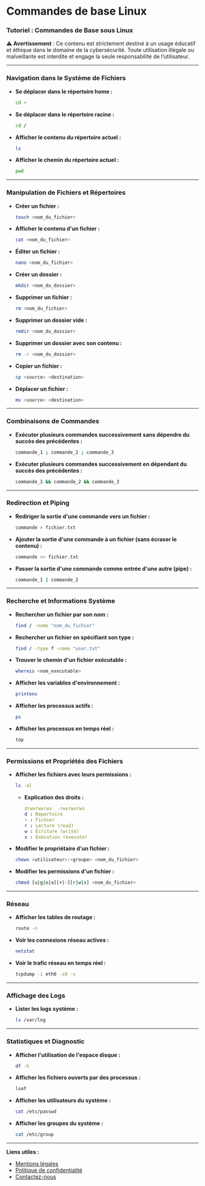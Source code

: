 # Commandes de base Linux

### **Tutoriel : Commandes de Base sous Linux**

⚠️ **Avertissement** : Ce contenu est strictement destiné à un usage éducatif et éthique dans le domaine de la cybersécurité. Toute utilisation illégale ou malveillante est interdite et engage la seule responsabilité de l’utilisateur.

***

### **Navigation dans le Système de Fichiers**

*   **Se déplacer dans le répertoire home :**

    ```bash
    cd ~
    ```
*   **Se déplacer dans le répertoire racine :**

    ```bash
    cd /
    ```
*   **Afficher le contenu du répertoire actuel :**

    ```bash
    ls
    ```
*   **Afficher le chemin du répertoire actuel :**

    ```bash
    pwd
    ```

***

### **Manipulation de Fichiers et Répertoires**

*   **Créer un fichier :**

    ```bash
    touch <nom_du_fichier>
    ```
*   **Afficher le contenu d'un fichier :**

    ```bash
    cat <nom_du_fichier>
    ```
*   **Éditer un fichier :**

    ```bash
    nano <nom_du_fichier>
    ```
*   **Créer un dossier :**

    ```bash
    mkdir <nom_du_dossier>
    ```
*   **Supprimer un fichier :**

    ```bash
    rm <nom_du_fichier>
    ```
*   **Supprimer un dossier vide :**

    ```bash
    rmdir <nom_du_dossier>
    ```
*   **Supprimer un dossier avec son contenu :**

    ```bash
    rm -r <nom_du_dossier>
    ```
*   **Copier un fichier :**

    ```bash
    cp <source> <destination>
    ```
*   **Déplacer un fichier :**

    ```bash
    mv <source> <destination>
    ```

***

### **Combinaisons de Commandes**

*   **Exécuter plusieurs commandes successivement sans dépendre du succès des précédentes :**

    ```bash
    commande_1 ; commande_2 ; commande_3
    ```
*   **Exécuter plusieurs commandes successivement en dépendant du succès des précédentes :**

    ```bash
    commande_1 && commande_2 && commande_3
    ```

***

### **Redirection et Piping**

*   **Rediriger la sortie d'une commande vers un fichier :**

    ```bash
    commande > fichier.txt
    ```
*   **Ajouter la sortie d'une commande à un fichier (sans écraser le contenu) :**

    ```bash
    commande >> fichier.txt
    ```
*   **Passer la sortie d'une commande comme entrée d'une autre (pipe) :**

    ```bash
    commande_1 | commande_2
    ```

***

### **Recherche et Informations Système**

*   **Rechercher un fichier par son nom :**

    ```bash
    find / -name "nom_du_fichier"
    ```
*   **Rechercher un fichier en spécifiant son type :**

    ```bash
    find / -type f -name "user.txt"
    ```
*   **Trouver le chemin d'un fichier exécutable :**

    ```bash
    whereis <nom_executable>
    ```
*   **Afficher les variables d'environnement :**

    ```bash
    printenv
    ```
*   **Afficher les processus actifs :**

    ```bash
    ps
    ```
*   **Afficher les processus en temps réel :**

    ```bash
    top
    ```

***

### **Permissions et Propriétés des Fichiers**

*   **Afficher les fichiers avec leurs permissions :**

    ```bash
    ls -al
    ```

    *   **Explication des droits :**

        ```yaml
        drwxrwxrwx  -rwxrwxrwx
        d : Répertoire
        - : Fichier
        r : Lecture (read)
        w : Écriture (write)
        x : Exécution (execute)
        ```
*   **Modifier le propriétaire d'un fichier :**

    ```bash
    chown <utilisateur>:<groupe> <nom_du_fichier>
    ```
*   **Modifier les permissions d'un fichier :**

    ```bash
    chmod [u|g|o|a][+|-][r|w|x] <nom_du_fichier>
    ```

***

### **Réseau**

*   **Afficher les tables de routage :**

    ```bash
    route -n
    ```
*   **Voir les connexions réseau actives :**

    ```bash
    netstat
    ```
*   **Voir le trafic réseau en temps réel :**

    ```bash
    tcpdump -i eth0 -s0 -v
    ```

***

### **Affichage des Logs**

*   **Lister les logs système :**

    ```bash
    ls /var/log
    ```

***

### **Statistiques et Diagnostic**

*   **Afficher l'utilisation de l'espace disque :**

    ```bash
    df -h
    ```
*   **Afficher les fichiers ouverts par des processus :**

    ```bash
    lsof
    ```
*   **Afficher les utilisateurs du système :**

    ```bash
    cat /etc/passwd
    ```
*   **Afficher les groupes du système :**

    ```bash
    cat /etc/group
    ```

***

**Liens utiles :**

* [Mentions légales](https://dika-1.gitbook.io/road-to-hacker/mentions-legales)
* [Politique de confidentialité](https://dika-1.gitbook.io/road-to-hacker/politique-de-confidentialite)
* [Contactez-nous](mailto:dika-road-to-hacker@protonmail.com)
